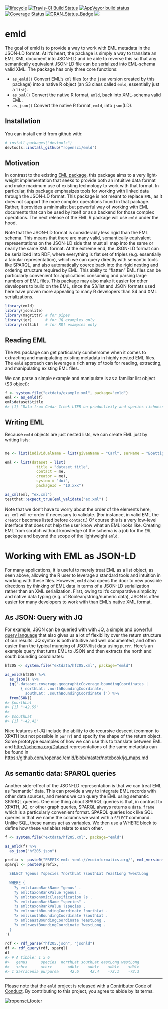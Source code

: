 
[![lifecycle](https://img.shields.io/badge/lifecycle-maturing-blue.svg)](https://www.tidyverse.org/lifecycle/#maturing)
[![Travis-CI Build
Status](https://travis-ci.org/ropensci/emld.svg?branch=master)](https://travis-ci.org/ropensci/emld)
[![AppVeyor build
status](https://ci.appveyor.com/api/projects/status/github/cboettig/emld?branch=master&svg=true)](https://ci.appveyor.com/project/cboettig/emld)
[![Coverage
Status](https://img.shields.io/codecov/c/github/ropensci/emld/master.svg)](https://codecov.io/github/ropensci/emld?branch=master)
[![CRAN\_Status\_Badge](http://www.r-pkg.org/badges/version/emld)](https://cran.r-project.org/package=emld)
[![](https://badges.ropensci.org/269_status.svg)](https://github.com/ropensci/software-review/issues/269)

<!-- README.md is generated from README.Rmd. Please edit that file -->

# emld

The goal of emld is to provide a way to work with EML metadata in the
JSON-LD format. At it’s heart, the package is simply a way to translate
an EML XML document into JSON-LD and be able to reverse this so that any
semantically equivalent JSON-LD file can be serialized into EML-schema
valid XML. The package has only three core functions:

  - `as_emld()` Convert EML’s `xml` files (or the `json` version created
    by this package) into a native R object (an S3 class called `emld`,
    essentially just a `list`).
  - `as_xml()` Convert the native R format, `emld`, back into XML-schema
    valid EML.
  - `as_json()` Convert the native R format, `emld`, into `json`(LD).

## Installation

You can install emld from github with:

``` r
# install.packages("devtools")
devtools::install_github("ropensci/emld")
```

## Motivation

In contrast to the existing [EML
package](https://ropensci.github.io/EML), this package aims to a very
light-weight implementation that seeks to provide both an intuitive data
format and make maximum use of existing technology to work with that
format. In particular, this package emphasizes tools for working with
linked data through the JSON-LD format. This package is not meant to
replace `EML`, as it does not support the more complex operations found
in that package. Rather, it provides a minimalist but powerful way of
working with EML documents that can be used by itself or as a backend
for those complex operations. The next release of the EML R package will
use `emld` under the hood.

Note that the JSON-LD format is considerably less rigid than the EML
schema. This means that there are many valid, semantically equivalent
representations on the JSON-LD side that must all map into the same or
nearly the same XML format. At the extreme end, the JSON-LD format can
be serialized into RDF, where everything is flat set of triples
(e.g. essentially a tabular representation), which we can query
directly with semantic tools like SPARQL, and also automatically coerce
back into the rigid nesting and ordering structure required by EML. This
ability to “flatten” EML files can be particularly convenient for
applications consuming and parsing large numbers of EML files. This
package may also make it easier for other developers to build on the
EML, since the S3/list and JSON formats used here have proven more
appealing to many R developers than S4 and XML serializations.

``` r
library(emld)
library(jsonlite)
library(magrittr) # for pipes
library(jqr)      # for JQ examples only
library(rdflib)   # for RDf examples only
```

## Reading EML

The `EML` package can get particularly cumbersome when it comes to
extracting and manipulating existing metadata in highly nested EML
files. The `emld` approach can leverage a rich array of tools for
reading, extracting, and manipulating existing EML files.

We can parse a simple example and manipulate is as a familiar list
object (S3 object):

``` r
f <- system.file("extdata/example.xml", package="emld")
eml <- as_emld(f)
eml$dataset$title
#> [1] "Data from Cedar Creek LTER on productivity and species richness\n  for use in a workshop titled \"An Analysis of the Relationship between\n  Productivity and Diversity using Experimental Results from the Long-Term\n  Ecological Research Network\" held at NCEAS in September 1996."
```

## Writing EML

Because `emld` objects are just nested lists, we can create EML just by
writing lists:

``` r

me <- list(individualName = list(givenName = "Carl", surName = "Boettiger"))

eml <- list(dataset = list(
              title = "dataset title",
              contact = me,
              creator = me),
              system = "doi",
              packageId = "10.xxx")

as_xml(eml, "ex.xml")
testthat::expect_true(eml_validate("ex.xml") )
```

Note that we don’t have to worry about the order of the elements here,
`as_xml` will re-order if necessary to validate. (For instance, in valid
EML the `creator` becomes listed before `contact`.) Of course this is a
very low-level interface that does not help the user know what an EML
looks like. Creating EML from scratch without knowledge of the schema is
a job for the `EML` package and beyond the scope of the lightweight
`emld`.

# Working with EML as JSON-LD

For many applications, it is useful to merely treat EML as a list
object, as seen above, allowing the R user to leverage a standard tools
and intuition in working with these files. However, `emld` also opens
the door to new possible directions by thinking of EML data in terms of
a JSON-LD serialization rather than an XML serialization. First, owing
to it’s comparative simplicity and native data typing (e.g. of
Boolean/string/numeric data), JSON is often easier for many developers
to work with than EML’s native XML format.

## As JSON: Query with JQ

For example, JSON can be queried with with JQ, a [simple and powerful
query language](https://stedolan.github.io/jq/manual/) that also gives
us a lot of flexibility over the return structure of our results. JQ
syntax is both intuitive and well documented, and often easier than the
typical munging of JSON/list data using `purrr`. Here’s an example query
that turns EML to JSON and then extracts the north and south bounding
coordinates:

``` r
hf205 <- system.file("extdata/hf205.xml", package="emld")

as_emld(hf205) %>% 
  as_json() %>% 
  jq('.dataset.coverage.geographicCoverage.boundingCoordinates | 
       { northLat: .northBoundingCoordinate, 
         southLat: .southBoundingCoordinate }') %>%
  fromJSON()
#> $northLat
#> [1] "+42.55"
#> 
#> $southLat
#> [1] "+42.42"
```

Nice features of JQ include the ability to do recursive descent (common
to XPATH but not possible in `purrr`) and specify the shape of the
return object. Some prototype examples of how we can use this to
translate between EML and <http://schema.org/Dataset> representations of
the same metadata can be found in
<https://github.com/ropensci/emld/blob/master/notebook/jq_maps.md>

## As semantic data: SPARQL queries

Another side-effect of the JSON-LD representation is that we can treat
EML as “semantic” data. This can provide a way to integrate EML records
with other data sources, and means we can query the EML using semantic
SPARQL queries. One nice thing about SPARQL queries is that, in contrast
to XPATH, JQ, or other graph queries, SPARQL always returns a
`data.frame` which is a particularly convenient format. SPARQL queries
look like SQL queries in that we name the columns we want with a
`SELECT` command. Unlike SQL, these names act as variables. We then use
a WHERE block to define how these variables relate to each other.

``` r
f <- system.file("extdata/hf205.xml", package="emld")

as_emld(f) %>%
  as_json("hf205.json")

prefix <- paste0("PREFIX eml: <eml://ecoinformatics.org/", eml_version(), "/>\n")
sparql <- paste0(prefix, '

  SELECT ?genus ?species ?northLat ?southLat ?eastLong ?westLong 

  WHERE { 
    ?y eml:taxonRankName "genus" .
    ?y eml:taxonRankValue ?genus .
    ?y eml:taxonomicClassification ?s .
    ?s eml:taxonRankName "species" .
    ?s eml:taxonRankValue ?species .
    ?x eml:northBoundingCoordinate ?northLat .
    ?x eml:southBoundingCoordinate ?southLat .
    ?x eml:eastBoundingCoordinate ?eastLong .
    ?x eml:westBoundingCoordinate ?westLong .
  }
')
  
rdf <- rdf_parse("hf205.json", "jsonld")
df <- rdf_query(rdf, sparql)
df
#> # A tibble: 1 x 6
#>   genus      species  northLat southLat eastLong westLong
#>   <chr>      <chr>       <dbl>    <dbl>    <dbl>    <dbl>
#> 1 Sarracenia purpurea     42.6     42.4    -72.1    -72.3
```

-----

Please note that the `emld` project is released with a [Contributor Code
of Conduct](CODE_OF_CONDUCT.md). By contributing to this project, you
agree to abide by its
terms.

[![ropensci\_footer](https://ropensci.org/public_images/ropensci_footer.png)](https://ropensci.org)
